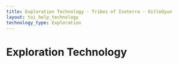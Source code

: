 ```yaml
---
title: Exploration Technology - Tribes of Isoterra - KitleOyun
layout: toi_help_technology
technology_type: Exploration
---
```


<h1 class="h1">Exploration Technology</h1>
